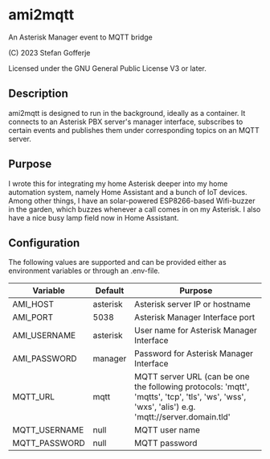 # ami2mqtt
An Asterisk Manager event to MQTT bridge

(C) 2023 Stefan Gofferje

Licensed under the GNU General Public License V3 or later.

## Description
ami2mqtt is designed to run in the background, ideally as a container. It connects to an Asterisk PBX server's manager interface, subscribes to certain events and publishes them under corresponding topics on an MQTT server.

## Purpose
I wrote this for integrating my home Asterisk deeper into my home automation system, namely Home Assistant and a bunch of IoT devices. Among other things, I have an solar-powered ESP8266-based Wifi-buzzer in the garden, which buzzes whenever a call comes in on my Asterisk. I also have a nice busy lamp field now in Home Assistant.

## Configuration
The following values are supported and can be provided either as environment variables or through an .env-file.

| Variable | Default | Purpose |
|----------|---------|---------|
| AMI_HOST | asterisk | Asterisk server IP or hostname |
| AMI_PORT | 5038 | Asterisk Manager Interface port |
| AMI_USERNAME | asterisk | User name for Asterisk Manager Interface |
| AMI_PASSWORD | manager | Password for Asterisk Manager Interface |
| MQTT_URL | mqtt | MQTT server URL (can be one the following protocols: 'mqtt', 'mqtts', 'tcp', 'tls', 'ws', 'wss', 'wxs', 'alis') e.g. 'mqtt://server.domain.tld' |
| MQTT_USERNAME | null | MQTT user name
| MQTT_PASSWORD | null | MQTT password |

